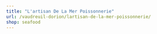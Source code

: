 ```yaml
---
title: "L'artisan De La Mer Poissonnerie"
url: /vaudreuil-dorion/lartisan-de-la-mer-poissonnerie/
shop: seafood
---
```

